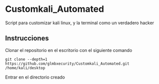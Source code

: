 # Customkali_Automated
Script para customizar kali linux, y la terminal como un verdadero hacker  

## Instrucciones
Clonar el repositorio en el escritorio con el siguiente comando
```
git clone --depth=1 https://github.com/glmbxecurity/Customkali_Automated.git /home/kali/desktop
```
Entrar en el directorio creado

